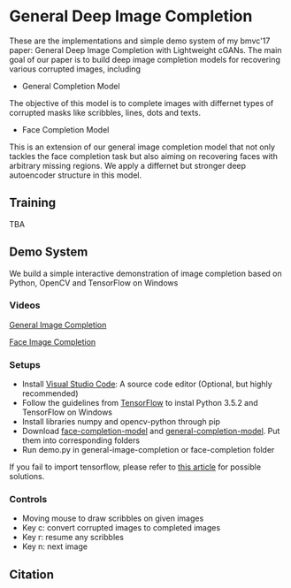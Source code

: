 # General Deep Image Completion
These are the implementations and simple demo system of my bmvc'17 paper: General Deep Image Completion with Lightweight cGANs. The main goal of our paper is to build deep image completion models for recovering various corrupted images, including

- General Completion Model

The objective of this model is to complete images with differnet types of corrupted masks like scribbles, lines, dots and texts.

- Face Completion Model

This is an extension of our general image completion model that not only tackles the face completion task but also aiming on recovering faces with arbitrary missing regions. We apply a differnet but stronger deep autoencoder structure in this model.

## Training 
TBA

## Demo System
We build a simple interactive demonstration of image completion based on Python, OpenCV and TensorFlow on Windows

### Videos

[General Image Completion](https://www.youtube.com/watch?v=513xQM4NrxY&feature=youtu.be) 

[Face Image Completion](https://www.youtube.com/watch?v=MWj2kkMDrgY&feature=youtu.be)

### Setups
- Install [Visual Studio Code](https://code.visualstudio.com/): A source code editor (Optional, but highly recommended)
- Follow the guidelines from [TensorFlow](https://www.tensorflow.org/install/install_windows) to instal Python 3.5.2 and TensorFlow on Windows
- Install libraries numpy and opencv-python through pip
- Download [face-completion-model](https://drive.google.com/file/d/0BwBvCjzIsl2vZHoxS0RrRm55d1U/view?usp=sharing) and [general-completion-model](https://drive.google.com/file/d/0BwBvCjzIsl2vV3FvZUd0VjdxZE0/view?usp=sharing). Put them into corresponding folders
- Run demo.py in general-image-completion or face-completion folder

If you fail to import tensorflow, please refer to [this article](https://github.com/tensorflow/tensorflow/issues/8385) for possible solutions.

### Controls
- Moving mouse to draw scribbles on given images
- Key c: convert corrupted images to completed images
- Key r: resume any scribbles
- Key n: next image

## Citation

